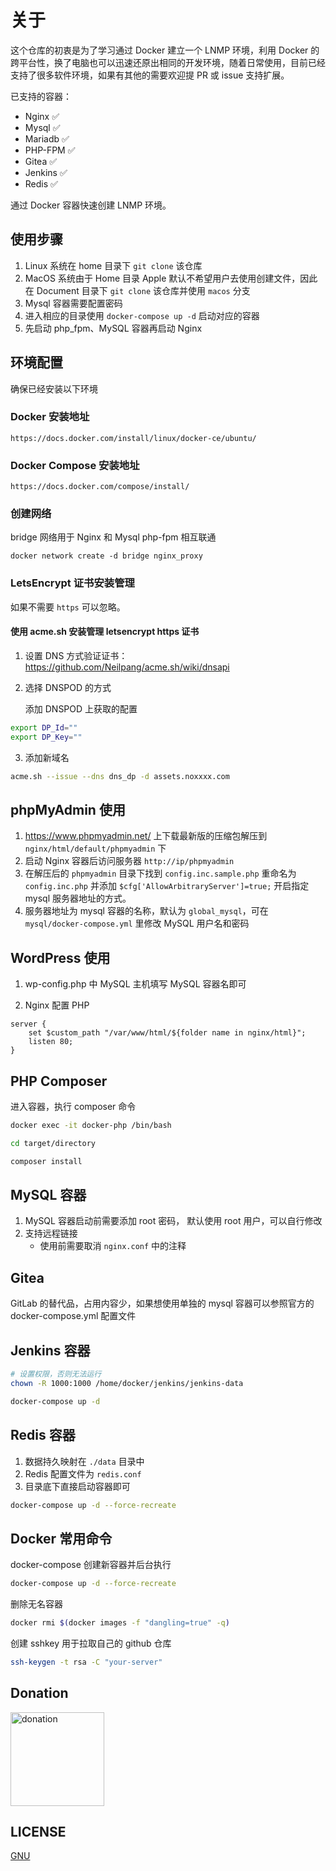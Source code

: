 # 关于

这个仓库的初衷是为了学习通过 Docker 建立一个 LNMP 环境，利用 Docker 的跨平台性，换了电脑也可以迅速还原出相同的开发环境，随着日常使用，目前已经支持了很多软件环境，如果有其他的需要欢迎提 PR 或 issue 支持扩展。

已支持的容器：

- Nginx   ✅ 
- Mysql   ✅ 
- Mariadb ✅ 
- PHP-FPM ✅ 
- Gitea   ✅ 
- Jenkins ✅ 
- Redis   ✅ 

通过 Docker 容器快速创建 LNMP 环境。

## 使用步骤

1. Linux 系统在 home 目录下 `git clone` 该仓库
2. MacOS 系统由于 Home 目录 Apple 默认不希望用户去使用创建文件，因此在 Document 目录下 `git clone` 该仓库并使用 `macos` 分支
3. Mysql 容器需要配置密码
4. 进入相应的目录使用 `docker-compose up -d` 启动对应的容器
5. 先启动 php_fpm、MySQL 容器再启动 Nginx

## 环境配置

确保已经安装以下环境

### Docker 安装地址

`https://docs.docker.com/install/linux/docker-ce/ubuntu/`

### Docker Compose 安装地址

`https://docs.docker.com/compose/install/`

### 创建网络

bridge 网络用于 Nginx 和 Mysql php-fpm 相互联通

`docker network create -d bridge nginx_proxy`

### LetsEncrypt 证书安装管理

如果不需要 `https` 可以忽略。

#### 使用 acme.sh 安装管理 letsencrypt https 证书

1. 设置 DNS 方式验证证书： https://github.com/Neilpang/acme.sh/wiki/dnsapi

2. 选择 DNSPOD 的方式

   添加 DNSPOD 上获取的配置

```bash
export DP_Id=""
export DP_Key=""
```

3. 添加新域名

```bash
acme.sh --issue --dns dns_dp -d assets.noxxxx.com
```

## phpMyAdmin 使用

1. https://www.phpmyadmin.net/ 上下载最新版的压缩包解压到 `nginx/html/default/phpmyadmin` 下
2. 启动 Nginx 容器后访问服务器 `http://ip/phpmyadmin`
3. 在解压后的 `phpmyadmin` 目录下找到 `config.inc.sample.php` 重命名为 `config.inc.php` 并添加 `$cfg['AllowArbitraryServer']=true;` 开启指定 mysql 服务器地址的方式。
4. 服务器地址为 mysql 容器的名称，默认为 `global_mysql`，可在 `mysql/docker-compose.yml` 里修改 MySQL 用户名和密码

## WordPress 使用

1. wp-config.php 中 MySQL 主机填写 MySQL 容器名即可

2. Nginx 配置 PHP

```nginx
server {
    set $custom_path "/var/www/html/${folder name in nginx/html}";
    listen 80;
}
```

## PHP Composer

进入容器，执行 composer 命令

```bash
docker exec -it docker-php /bin/bash

cd target/directory

composer install
```

## MySQL 容器

1. MySQL 容器启动前需要添加 root 密码， 默认使用 root 用户，可以自行修改
2. 支持远程链接
    - 使用前需要取消 `nginx.conf` 中的注释

## Gitea

GitLab 的替代品，占用内容少，如果想使用单独的 mysql 容器可以参照官方的 docker-compose.yml 配置文件

## Jenkins 容器

```bash
# 设置权限，否则无法运行
chown -R 1000:1000 /home/docker/jenkins/jenkins-data

docker-compose up -d
```

## Redis 容器

1. 数据持久映射在 `./data` 目录中
2. Redis 配置文件为 `redis.conf`
3. 目录底下直接启动容器即可

```bash
docker-compose up -d --force-recreate
```

## Docker 常用命令

docker-compose 创建新容器并后台执行

```bash
docker-compose up -d --force-recreate
```

删除无名容器

```bash
docker rmi $(docker images -f "dangling=true" -q)
```

创建 sshkey 用于拉取自己的 github 仓库

```bash
ssh-keygen -t rsa -C "your-server"
```

## Donation

<img width="150" src="http://img.noxxxx.com/alipay.png" alt="donation">

## LICENSE

[GNU](http://www.gnu.org/licenses/gpl-3.0.html)
